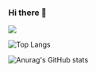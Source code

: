 ### Hi there 👋

<!--
**billgewrgoulas/BillGewrgoulas** is a ✨ _special_ ✨ repository because its `README.md` (this file) appears on your GitHub profile.

Here are some ideas to get you started:

- 🔭 I’m currently working on ...
- 🌱 I’m currently learning ...
- 👯 I’m looking to collaborate on ...
- 🤔 I’m looking for help with ...
- 💬 Ask me about ...
- 📫 How to reach me: ...
- 😄 Pronouns: ...
- ⚡ Fun fact: ...
-->


![](https://img.shields.io/badge/<WORD_ON_LEFT>-<WORD_ON_RIGHT>-informational?style=flat&logo=data:image/svg%2bxml;base64,<BASE64_DATA>)

![Top Langs](https://github-readme-stats.vercel.app/api/top-langs/?username=billgewrgoulas&theme=tokyonight)

![Anurag's GitHub stats](https://github-readme-stats.vercel.app/api?username=billgewrgoulas&theme=tokyonight&show_icons=true)



